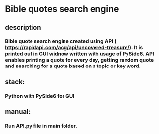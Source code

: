# Bible quotes search engine

## description 
### Bible quote search engine created using API ( https://rapidapi.com/acg/api/uncovered-treasure/). It is printed out in GUI widnow written with usage of PySide6. API enables printing a quote for every day, getting random quote and searching for a quote based on a topic or key word.

## stack:
### Python with PySide6 for GUI

## manual:
### Run API.py file in main folder.